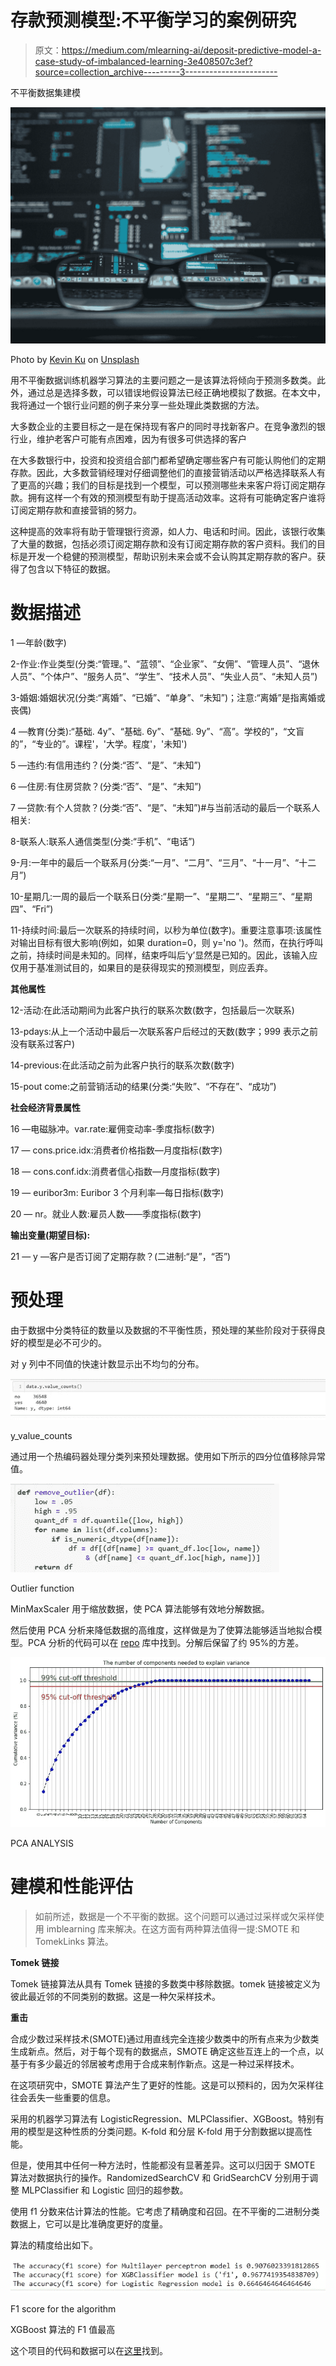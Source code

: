 # 存款预测模型:不平衡学习的案例研究

> 原文：<https://medium.com/mlearning-ai/deposit-predictive-model-a-case-study-of-imbalanced-learning-3e408507c3ef?source=collection_archive---------3----------------------->

不平衡数据集建模

![](img/d008d14cfd2bbb41b60fe73af09acd05.png)

Photo by [Kevin Ku](https://unsplash.com/@ikukevk?utm_source=medium&utm_medium=referral) on [Unsplash](https://unsplash.com?utm_source=medium&utm_medium=referral)

用不平衡数据训练机器学习算法的主要问题之一是该算法将倾向于预测多数类。此外，通过总是选择多数，可以错误地假设算法已经正确地模拟了数据。在本文中，我将通过一个银行业问题的例子来分享一些处理此类数据的方法。

大多数企业的主要目标之一是在保持现有客户的同时寻找新客户。在竞争激烈的银行业，维护老客户可能有点困难，因为有很多可供选择的客户

在大多数银行中，投资和投资组合部门都希望确定哪些客户有可能认购他们的定期存款。因此，大多数营销经理对仔细调整他们的直接营销活动以严格选择联系人有了更高的兴趣；我们的目标是找到一个模型，可以预测哪些未来客户将订阅定期存款。拥有这样一个有效的预测模型有助于提高活动效率。这将有可能确定客户谁将订阅定期存款和直接营销的努力。

这种提高的效率将有助于管理银行资源，如人力、电话和时间。因此，该银行收集了大量的数据，包括必须订阅定期存款和没有订阅定期存款的客户资料。我们的目标是开发一个稳健的预测模型，帮助识别未来会或不会认购其定期存款的客户。获得了包含以下特征的数据。

# 数据描述

1 —年龄(数字)

2-作业:作业类型(分类:“管理。”、“蓝领”、“企业家”、“女佣”、“管理人员”、“退休人员”、“个体户”、“服务人员”、“学生”、“技术人员”、“失业人员”、“未知人员”)

3-婚姻:婚姻状况(分类:“离婚”、“已婚”、“单身”、“未知”)；注意:“离婚”是指离婚或丧偶)

4 —教育(分类):“基础. 4y”、“基础. 6y”、“基础. 9y”、“高”。学校的”，“文盲的”，“专业的”。课程'，'大学。程度'，'未知')

5 —违约:有信用违约？(分类:“否”、“是”、“未知”)

6 —住房:有住房贷款？(分类:“否”、“是”、“未知”)

7 —贷款:有个人贷款？(分类:“否”、“是”、“未知”)#与当前活动的最后一个联系人相关:

8-联系人:联系人通信类型(分类:“手机”、“电话”)

9-月:一年中的最后一个联系月(分类:“一月”、“二月”、“三月”、“十一月”、“十二月”)

10-星期几:一周的最后一个联系日(分类:“星期一”、“星期二”、“星期三”、“星期四”、“Fri”)

11-持续时间:最后一次联系的持续时间，以秒为单位(数字)。重要注意事项:该属性对输出目标有很大影响(例如，如果 duration=0，则 y='no ')。然而，在执行呼叫之前，持续时间是未知的。同样，结束呼叫后‘y’显然是已知的。因此，该输入应仅用于基准测试目的，如果目的是获得现实的预测模型，则应丢弃。

**其他属性**

12-活动:在此活动期间为此客户执行的联系次数(数字，包括最后一次联系)

13-pdays:从上一个活动中最后一次联系客户后经过的天数(数字；999 表示之前没有联系过客户)

14-previous:在此活动之前为此客户执行的联系次数(数字)

15-pout come:之前营销活动的结果(分类:“失败”、“不存在”、“成功”)

**社会经济背景属性**

16 —电磁脉冲。var.rate:雇佣变动率-季度指标(数字)

17 — cons.price.idx:消费者价格指数—月度指标(数字)

18 — cons.conf.idx:消费者信心指数—月度指标(数字)

19 — euribor3m: Euribor 3 个月利率—每日指标(数字)

20 — nr。就业人数:雇员人数——季度指标(数字)

**输出变量(期望目标):**

21 — y —客户是否订阅了定期存款？(二进制:“是”，“否”)

# **预处理**

由于数据中分类特征的数量以及数据的不平衡性质，预处理的某些阶段对于获得良好的模型是必不可少的。

对 y 列中不同值的快速计数显示出不均匀的分布。

![](img/4ddd4382c7d27cfb904ca7f842668664.png)

y_value_counts

通过用一个热编码器处理分类列来预处理数据。使用如下所示的四分位值移除异常值。

![](img/978b05a1c298d8b6670a365fe60e962c.png)

Outlier function

MinMaxScaler 用于缩放数据，使 PCA 算法能够有效地分解数据。

然后使用 PCA 分析来降低数据的高维度，这样做是为了使算法能够适当地拟合模型。PCA 分析的代码可以在 [repo](https://github.com/instabaines/Deposit_Predictive_Model) 库中找到。分解后保留了约 95%的方差。

![](img/9eae8a0138d11413e03215ea7adc0f67.png)

PCA ANALYSIS

# **建模和性能评估**

> 如前所述，数据是一个不平衡的数据。这个问题可以通过过采样或欠采样使用 imblearning 库来解决。在这方面有两种算法值得一提:SMOTE 和 TomekLinks 算法。

**Tomek 链接**

Tomek 链接算法从具有 Tomek 链接的多数类中移除数据。tomek 链接被定义为彼此最近邻的不同类别的数据。这是一种欠采样技术。

**重击**

合成少数过采样技术(SMOTE)通过用直线完全连接少数类中的所有点来为少数类生成新点。然后，对于每个现有的数据点，SMOTE 确定这些互连上的一个点，以基于有多少最近的邻居被考虑用于合成来制作新点。这是一种过采样技术。

在这项研究中，SMOTE 算法产生了更好的性能。这是可以预料的，因为欠采样往往会丢失一些重要的信息。

采用的机器学习算法有 LogisticRegression、MLPClassifier、XGBoost。特别有用的模型是这种性质的分类问题。K-fold 和分层 K-fold 用于分割数据以提高性能。

但是，使用其中任何一种方法时，性能都没有显著差异。这可以归因于 SMOTE 算法对数据执行的操作。RandomizedSearchCV 和 GridSearchCV 分别用于调整 MLPClassifier 和 Logistic 回归的超参数。

使用 f1 分数来估计算法的性能。它考虑了精确度和召回。在不平衡的二进制分类数据上，它可以是比准确度更好的度量。

算法的精度给出如下。

![](img/ce7e2f29cf097f7a1bcaf718345ac70e.png)

F1 score for the algorithm

XGBoost 算法的 F1 值最高

这个项目的代码和数据可以在[这里](https://github.com/instabaines/Deposit_Predictive_Model)找到。